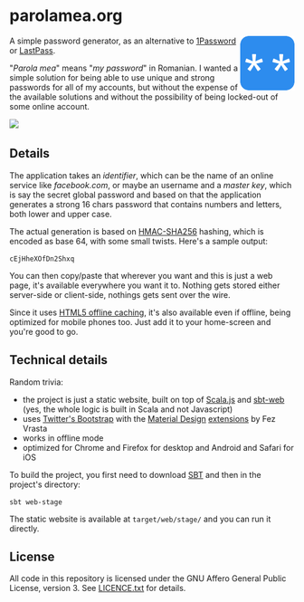 # parolamea.org

<a href="https://parolamea.org">
  <img src="src/main/public/icons/icon-96x96.png" border="0" align="right" />
</a>

A simple password generator, as an alternative to
[1Password](https://agilebits.com/onepassword)
or [LastPass](https://lastpass.com/).

"*Parola mea*" means "*my password*" in Romanian. I wanted a simple solution
for being able to use unique and strong passwords for all of my accounts, but without
the expense of the available solutions and without the possibility of being locked-out
of some online account.

<a href="https://travis-ci.org/alexandru/parolamea"><img src="https://travis-ci.org/alexandru/parolamea.svg?branch=master" border="0" /></a>

## Details

The application takes an *identifier*, which can be the name of an online service
like *facebook.com*, or maybe an username and a *master key*, which is say the secret
global password and based on that the application generates a strong 16 chars password
that contains numbers and letters, both lower and upper case.

The actual generation is based on [HMAC-SHA256](http://en.wikipedia.org/wiki/Hash-based_message_authentication_code)
hashing, which is encoded as base 64, with some small twists. Here's a sample output:

```
cEjHheXOfDn2Shxq
```

You can then copy/paste that wherever you want and this is just a web page,
it's available everywhere you want it to. Nothing gets stored either server-side
or client-side, nothings gets sent over the wire.

Since it uses [HTML5 offline caching](http://diveintohtml5.info/offline.html), it's also
available even if offline, being optimized for mobile phones too. Just add it to your
home-screen and you're good to go.

## Technical details

Random trivia:

- the project is just a static website, built on top of [Scala.js](http://www.scala-js.org/)
  and [sbt-web](https://github.com/sbt/sbt-web) (yes, the whole logic is built in Scala
  and not Javascript)
- uses [Twitter's Bootstrap](http://getbootstrap.com/) with the
  [Material Design](http://www.google.ro/design/spec/material-design/introduction.html)
  [extensions](https://github.com/FezVrasta/bootstrap-material-design) by Fez Vrasta
- works in offline mode
- optimized for Chrome and Firefox for desktop and Android and Safari for iOS

To build the project, you first need to download [SBT](http://www.scala-sbt.org/) and
then in the project's directory:

```
sbt web-stage
```

The static website is available at `target/web/stage/` and you can run it directly.

## License

All code in this repository is licensed under the GNU Affero General Public License, version 3.
See [LICENCE.txt](./LICENSE.txt) for details.
